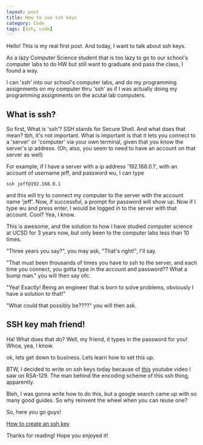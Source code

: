 ```yaml
---
layout: post
title: How to use ssh keys
category: Code
tags: [ssh, code]
---
```



<div class="message">
  Hello! This is my real first post. And today, I want to talk about ssh keys.
</div>

As a lazy Computer Science student that is too lazy to go to our school's computer labs to do HW but still want to graduate and pass the class, I found a way.

I can 'ssh' into our school's computer labs, and do my programming assignments on my computer thru 'ssh' as if I was actually doing my programming assignments on the acutal lab computers.

## What is ssh?
So first, What is 'ssh'?
SSH stands for Secure Shell. And what does that mean? tbh, it's not important.
What is important is that it lets you connect to a 'server' or 'computer' via your own terminal, given that you know the server's ip address. (Oh, also, you seem to need to have an account on that server as well)

For example, if I have a server with a ip address '192.168.0.1', with an account of username jeff, and password wu, I can type
```
ssh jeff@192.168.0.1
```
and this will try to connect my computer to the server with the account name 'jeff'. Now, if successful, a prompt for password will show up. Now if I type wu and press enter, I would be logged in to the server with that account.
Cool?
Yea, I know.

This is awesome, and the solution to how I have studied computer science at UCSD for 3 years now, but only been to the computer labs less than 10 times.

"Three years you say?", you may ask, "That's right!", I'll say.

"That must been thousands of times you have to ssh to the server, and each time you connect, you gotta type in the account and password?? What a bump man." you will then say ofc.

"Yea! Exactly! Being an engineer that is born to solve problems, obviously I have a solution to that!"

"What could that possibly be????" you will then ask.

## SSH key mah friend!

Ha! What does that do?
Well, my friend, it types in the password for you!
Whoa, yea, I know.

ok, lets get down to business. Lets learn how to set this up.

BTW, I decided to write on ssh keys today because of [this](https://www.youtube.com/watch?v=YQw124CtvO0) youtube video I saw on RSA-129. The man behind the encoding scheme of this ssh thing, apparently.

Bleh, I was gonna write how to do this, but a google search came up with so many good guides. So why reinvent the wheel when you can reuse one?

So, here you go guys!

[How to create an ssh key](https://www.digitalocean.com/community/tutorials/how-to-set-up-ssh-keys--2)

Thanks for reading! Hope you enjoyed it!

